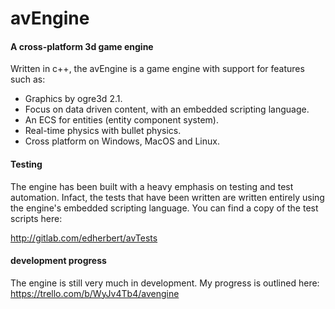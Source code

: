 # avEngine
 
#### A cross-platform 3d game engine
Written in c++, the avEngine is a game engine with support for features such as:

* Graphics by ogre3d 2.1.
* Focus on data driven content, with an embedded scripting language.
* An ECS for entities (entity component system).
* Real-time physics with bullet physics.
* Cross platform on Windows, MacOS and Linux.

#### Testing
The engine has been built with a heavy emphasis on testing and test automation.
Infact, the tests that have been written are written entirely using the engine's embedded scripting language.
You can find a copy of the test scripts here:

http://gitlab.com/edherbert/avTests

#### development progress
The engine is still very much in development. My progress is outlined here:
https://trello.com/b/WyJv4Tb4/avengine

